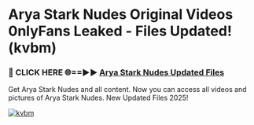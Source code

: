 # Arya Stark Nudes Original Videos 0nlyFans Leaked - Files Updated! (kvbm)

<h3>🔴 CLICK HERE 🌐==►► <a href="https://tinyurl.com/y5r63du9" rel="nofollow">Arya Stark Nudes Updated Files</a></h3>

Get Arya Stark Nudes and all content. Now you can access all videos and pictures of Arya Stark Nudes. New Updated Files 2025!

[![kvbm](https://i.imgur.com/UVo9nyh.gif)](https://tinyurl.com/y5r63du9)